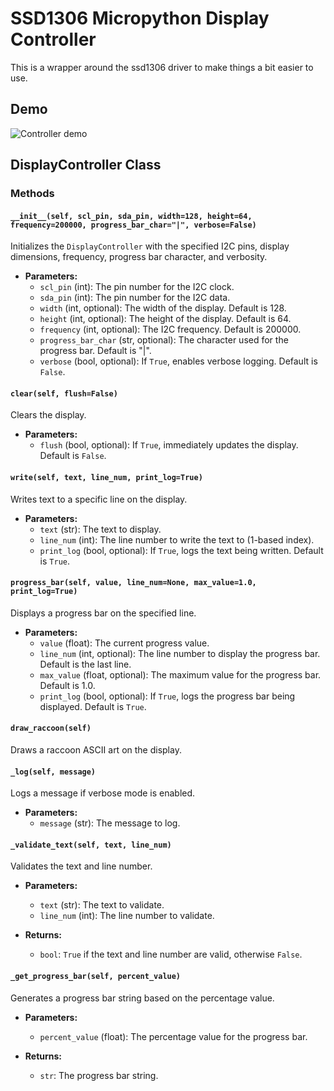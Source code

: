 # SSD1306 Micropython Display Controller
This is a wrapper around the ssd1306 driver to make things a bit easier to use.

## Demo
![Controller demo](.demo/display_demo.gif)

## DisplayController Class
### Methods
#### `__init__(self, scl_pin, sda_pin, width=128, height=64, frequency=200000, progress_bar_char="|", verbose=False)`
Initializes the `DisplayController` with the specified I2C pins, display dimensions, frequency, progress bar character, and verbosity.

- **Parameters:**
  - `scl_pin` (int): The pin number for the I2C clock.
  - `sda_pin` (int): The pin number for the I2C data.
  - `width` (int, optional): The width of the display. Default is 128.
  - `height` (int, optional): The height of the display. Default is 64.
  - `frequency` (int, optional): The I2C frequency. Default is 200000.
  - `progress_bar_char` (str, optional): The character used for the progress bar. Default is "|".
  - `verbose` (bool, optional): If `True`, enables verbose logging. Default is `False`.

#### `clear(self, flush=False)`
Clears the display.

- **Parameters:**
  - `flush` (bool, optional): If `True`, immediately updates the display. Default is `False`.

#### `write(self, text, line_num, print_log=True)`
Writes text to a specific line on the display.

- **Parameters:**
  - `text` (str): The text to display.
  - `line_num` (int): The line number to write the text to (1-based index).
  - `print_log` (bool, optional): If `True`, logs the text being written. Default is `True`.

#### `progress_bar(self, value, line_num=None, max_value=1.0, print_log=True)`
Displays a progress bar on the specified line.

- **Parameters:**
  - `value` (float): The current progress value.
  - `line_num` (int, optional): The line number to display the progress bar. Default is the last line.
  - `max_value` (float, optional): The maximum value for the progress bar. Default is 1.0.
  - `print_log` (bool, optional): If `True`, logs the progress bar being displayed. Default is `True`.

#### `draw_raccoon(self)`
Draws a raccoon ASCII art on the display.

#### `_log(self, message)`
Logs a message if verbose mode is enabled.

- **Parameters:**
  - `message` (str): The message to log.

#### `_validate_text(self, text, line_num)`
Validates the text and line number.

- **Parameters:**
  - `text` (str): The text to validate.
  - `line_num` (int): The line number to validate.

- **Returns:**
  - `bool`: `True` if the text and line number are valid, otherwise `False`.

#### `_get_progress_bar(self, percent_value)`
Generates a progress bar string based on the percentage value.

- **Parameters:**
  - `percent_value` (float): The percentage value for the progress bar.

- **Returns:**
  - `str`: The progress bar string.